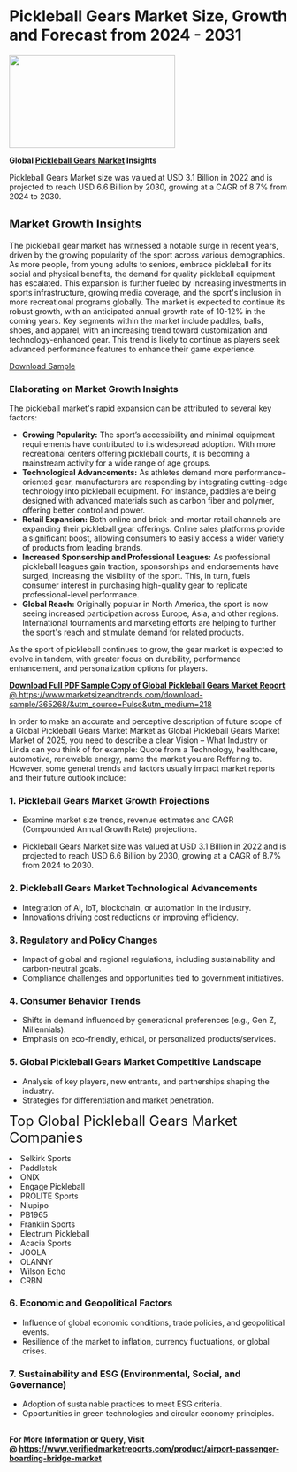 <H1>Pickleball Gears Market Size, Growth and Forecast from 2024 - 2031</H1><img class="aligncenter size-medium wp-image-584254" src="https://thirdeyenews.in/wp-content/uploads/2024/09/Global-Market-Research-300x168.jpeg" alt="" width="300" height="168" /><p><strong>Global&nbsp;<a href="https://www.marketsizeandtrends.com/download-sample/365268/&amp;utm_source=Pulse&amp;utm_medium=218">Pickleball Gears Market</a> Insights</strong></p><p>Pickleball Gears Market size was valued at USD 3.1 Billion in 2022 and is projected to reach USD 6.6 Billion by 2030, growing at a CAGR of 8.7% from 2024 to 2030.</p><p><h2>Market Growth Insights</h2> <p>The pickleball gear market has witnessed a notable surge in recent years, driven by the growing popularity of the sport across various demographics. As more people, from young adults to seniors, embrace pickleball for its social and physical benefits, the demand for quality pickleball equipment has escalated. This expansion is further fueled by increasing investments in sports infrastructure, growing media coverage, and the sport's inclusion in more recreational programs globally. The market is expected to continue its robust growth, with an anticipated annual growth rate of 10-12% in the coming years. Key segments within the market include paddles, balls, shoes, and apparel, with an increasing trend toward customization and technology-enhanced gear. This trend is likely to continue as players seek advanced performance features to enhance their game experience.</p> <p><a href="sample_download_link">Download Sample</a></p> <h3>Elaborating on Market Growth Insights</h3> <p>The pickleball market's rapid expansion can be attributed to several key factors:</p> <ul> <li><strong>Growing Popularity:</strong> The sport’s accessibility and minimal equipment requirements have contributed to its widespread adoption. With more recreational centers offering pickleball courts, it is becoming a mainstream activity for a wide range of age groups.</li> <li><strong>Technological Advancements:</strong> As athletes demand more performance-oriented gear, manufacturers are responding by integrating cutting-edge technology into pickleball equipment. For instance, paddles are being designed with advanced materials such as carbon fiber and polymer, offering better control and power.</li> <li><strong>Retail Expansion:</strong> Both online and brick-and-mortar retail channels are expanding their pickleball gear offerings. Online sales platforms provide a significant boost, allowing consumers to easily access a wider variety of products from leading brands.</li> <li><strong>Increased Sponsorship and Professional Leagues:</strong> As professional pickleball leagues gain traction, sponsorships and endorsements have surged, increasing the visibility of the sport. This, in turn, fuels consumer interest in purchasing high-quality gear to replicate professional-level performance.</li> <li><strong>Global Reach:</strong> Originally popular in North America, the sport is now seeing increased participation across Europe, Asia, and other regions. International tournaments and marketing efforts are helping to further the sport's reach and stimulate demand for related products.</li> </ul> <p>As the sport of pickleball continues to grow, the gear market is expected to evolve in tandem, with greater focus on durability, performance enhancement, and personalization options for players.</p> <p><a href="additional_insights_link"></p><p><span class=""><strong>Download Full PDF Sample Copy of Global Pickleball Gears Market Report</strong> @ <a href="https://www.marketsizeandtrends.com/download-sample/365268/&amp;utm_source=Pulse&amp;utm_medium=218" target="_blank">https://www.marketsizeandtrends.com/download-sample/365268/&amp;utm_source=Pulse&amp;utm_medium=218</a></span></p><p>In order to make an accurate and perceptive description of future scope of a Global&nbsp;Pickleball Gears Market Market as Global&nbsp;Pickleball Gears Market Market of 2025, you need to describe a clear Vision &ndash; What Industry or Linda can you think of for example: Quote from a Technology, healthcare, automotive, renewable energy, name the market you are Reffering to. However, some general trends and factors usually impact market reports and their future outlook include:</p><h3>1.&nbsp;<strong>Pickleball Gears Market Growth Projections</strong></h3><ul><li>Examine market size trends, revenue estimates and CAGR (Compounded Annual Growth Rate) projections.</li><li><p>Pickleball Gears Market size was valued at USD 3.1 Billion in 2022 and is projected to reach USD 6.6 Billion by 2030, growing at a CAGR of 8.7% from 2024 to 2030.</p></li></ul><h3>2.&nbsp;<strong>Pickleball Gears Market Technological Advancements</strong></h3><ul><li>Integration of AI, IoT, blockchain, or automation in the industry.</li><li>Innovations driving cost reductions or improving efficiency.</li></ul><h3>3.&nbsp;<strong>Regulatory and Policy Changes</strong></h3><ul><li>Impact of global and regional regulations, including sustainability and carbon-neutral goals.</li><li>Compliance challenges and opportunities tied to government initiatives.</li></ul><h3>4.&nbsp;<strong>Consumer Behavior Trends</strong></h3><ul><li>Shifts in demand influenced by generational preferences (e.g., Gen Z, Millennials).</li><li>Emphasis on eco-friendly, ethical, or personalized products/services.</li></ul><h3>5.&nbsp;<strong>Global Pickleball Gears Market Competitive Landscape</strong></h3><ul><li>Analysis of key players, new entrants, and partnerships shaping the industry.</li><li>Strategies for differentiation and market penetration.</li></ul><p data-pm-slice="1 1 []"><span style="color: inherit; font-family: inherit; font-size: 25px;">Top Global Pickleball Gears Market Companies</span></p><div class="" data-test-id=""><p><li>Selkirk Sports</li><li> Paddletek</li><li> ONIX</li><li> Engage Pickleball</li><li> PROLITE Sports</li><li> Niupipo</li><li> PB1965</li><li> Franklin Sports</li><li> Electrum Pickleball</li><li> Acacia Sports</li><li> JOOLA</li><li> OLANNY</li><li> Wilson Echo</li><li> CRBN</li></p></div><h3>6.&nbsp;<strong>Economic and Geopolitical Factors</strong></h3><ul><li>Influence of global economic conditions, trade policies, and geopolitical events.</li><li>Resilience of the market to inflation, currency fluctuations, or global crises.</li></ul><h3>7.&nbsp;<strong>Sustainability and ESG (Environmental, Social, and Governance)</strong></h3><ul><li>Adoption of sustainable practices to meet ESG criteria.</li><li>Opportunities in green technologies and circular economy principles.</li></ul><h2><strong style="font-size: 14px;">For More Information or Query, Visit @&nbsp;</strong><a style="background-color: #ffffff; font-size: 14px;" href="https://www.marketsizeandtrends.com/report/pickleball-gears-market/" target="_blank">https://www.verifiedmarketreports.com/product/airport-passenger-boarding-bridge-market</a></h2>
